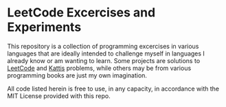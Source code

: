 # LeetCode Excercises and Experiments
This repository is a collection of programming excercises in various languages that are ideally intended to challenge myself in languages I already know or am wanting to learn. Some projects are solutions to [LeetCode](https://leetcode.com/) and [Kattis](https://open.kattis.com) problems, while others may be from various programming books are just my own imagination.

All code listed herein is free to use, in any capacity, in accordance with the MIT License provided with this repo.
